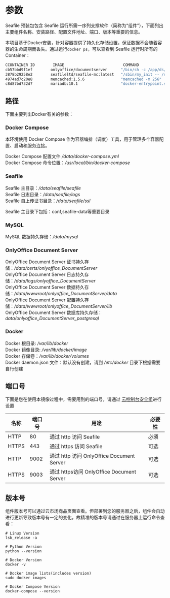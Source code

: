 # 参数

Seafile 预装包包含 Seafile 运行所需一序列支撑软件（简称为“组件”），下面列出主要组件名称、安装路径、配置文件地址、端口、版本等重要的信息。

本项目基于Docker安装，针对容器提供了持久化存储设置，保证数据不会随着容器的生命周期而丢失。通过运行`docker ps`，可以查看到 Seafile 运行时所有的 Container：

```bash
CCONTAINER ID        IMAGE                          COMMAND                  CREATED             STATUS              PORTS                                         NAMES
cb57bbd9f1ef        onlyoffice/documentserver      "/bin/sh -c /app/ds/…"   2 hours ago         Up 2 hours          0.0.0.0:9002->80/tcp, 0.0.0.0:9003->443/tcp   documentserver
3878b29258e2        seafileltd/seafile-mc:latest   "/sbin/my_init -- /s…"   5 hours ago         Up About an hour    0.0.0.0:80->80/tcp                            seafile
4974ad7c20e8        memcached:1.5.6                "memcached -m 256"       5 hours ago         Up 2 hours          11211/tcp                                     seafile-memcached
c8d87bd732d7        mariadb:10.1                   "docker-entrypoint.s…"   5 hours ago         Up 2 hours          3306/tcp                                      seafile-mysql

```

## 路径

下面主要列出Docker有关的参数：

### Docker Compose

本环境使用 Docker Compose 作为容器编排（调度）工具，用于管理多个容器配置、启动和服务连接。

Docker Compose 配置文件 */data/docker-compose.yml*  
Docker Compose 命令位置：*/usr/local/bin/docker-compose*  

### Seafile

Seafile 主目录：*/data/seafile/seafile*  
Seafile 日志目录：*/data/seafile/logs*  
Seafile 自上传证书目录：*/data/seafile/ssl*  

Seafile 主目录下包括：conf,seafile-data等重要目录

### MySQL

MySQL 数据持久存储：*/data/mysql*

### OnlyOffice Document Server

OnlyOffice Document Server 证书持久存储：*/data/certs/onlyoffice_DocumentServer*  
OnlyOffice Document Server 日志持久存储：*/data/logs/onlyoffice_DocumentServer*  
OnlyOffice Document Server 数据持久存储：*/data/wwwroot/onlyoffice_DocumentServer/data*  
OnlyOffice Document Server 配置持久存储：*/data/wwwroot/onlyoffice_DocumentServer/lib*  
OnlyOffice Document Server 数据库持久存储：*data/onlyoffice_DocumentServer_postgresql*  

### Docker

Docker 根目录: */var/lib/docker*  
Docker 镜像目录: */var/lib/docker/image*   
Docker 存储卷：*/var/lib/docker/volumes*  
Docker daemon.json 文件：默认没有创建，请到 */etc/docker* 目录下根据需要自行创建

## 端口号

下面是您在使用本镜像过程中，需要用到的端口号，请通过 [云控制台安全组](https://support.websoft9.com/docs/faq/zh/tech-instance.html)进行设置

| 名称 | 端口号 | 用途 |  必要性 |
| --- | --- | --- | --- |
| HTTP | 80 | 通过 http 访问 Seafile | 必须 |
| HTTPS | 443 | 通过 https 访问 Seafile | 可选 |
| HTTP | 9002 | 通过 http 访问 OnlyOffice Document Server | 可选 |
| HTTPS | 9003 | 通过 https访问 OnlyOffice Document Server | 可选 |

## 版本号

组件版本号可以通过云市场商品页面查看。但部署到您的服务器之后，组件会自动进行更新导致版本号有一定的变化，故精准的版本号请通过在服务器上运行命令查看：

```shell
# Linux Version
lsb_release -a

# Python Version
python --version

# Docker Version
docker -v

# Docker image lists(includes version)
sudo docker images

# Docker Compose Version
docker-compose --version
```